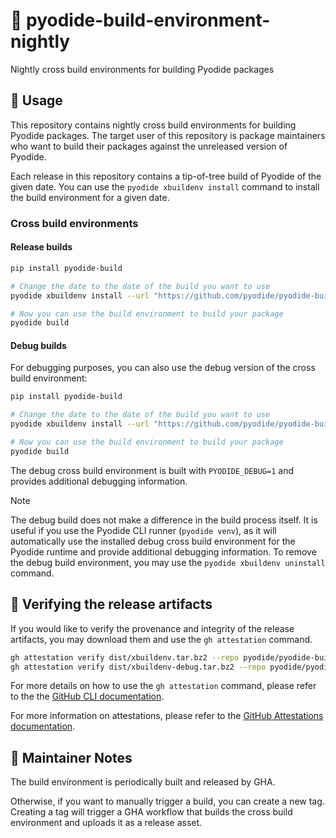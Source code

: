 # 🌉 pyodide-build-environment-nightly

Nightly cross build environments for building Pyodide packages

## 🔧 Usage

This repository contains nightly cross build environments for building Pyodide packages.
The target user of this repository is package maintainers who want to build their packages against the unreleased version of Pyodide.

Each release in this repository contains a tip-of-tree build of Pyodide of the given date.
You can use the `pyodide xbuildenv install` command to install the build environment for a given date.

### Cross build environments

#### Release builds

```bash
pip install pyodide-build

# Change the date to the date of the build you want to use
pyodide xbuildenv install --url "https://github.com/pyodide/pyodide-build-environment-nightly/releases/download/20250125/xbuildenv.tar.bz2"

# Now you can use the build environment to build your package
pyodide build
```

#### Debug builds

For debugging purposes, you can also use the debug version of the cross build environment:

```bash
pip install pyodide-build

# Change the date to the date of the build you want to use
pyodide xbuildenv install --url "https://github.com/pyodide/pyodide-build-environment-nightly/releases/download/20250125/xbuildenv-debug.tar.bz2"

# Now you can use the build environment to build your package
pyodide build
```

The debug cross build environment is built with `PYODIDE_DEBUG=1` and provides additional debugging information.

> [!NOTE]
> The debug build does not make a difference in the build process itself. It is useful if you use the Pyodide CLI runner (`pyodide venv`), as
> it will automatically use the installed debug cross build environment for the Pyodide runtime and provide additional debugging information. To
> remove the debug build environment, you may use the `pyodide xbuildenv uninstall` command.

## 🔐 Verifying the release artifacts

If you would like to verify the provenance and integrity of the release artifacts, you may download them and use the `gh attestation` command.

```bash
gh attestation verify dist/xbuildenv.tar.bz2 --repo pyodide/pyodide-build-environment-nightly
gh attestation verify dist/xbuildenv-debug.tar.bz2 --repo pyodide/pyodide-build-environment-nightly
```

For more details on how to use the `gh attestation` command, please refer to the the [GitHub CLI documentation](https://cli.github.com/manual/gh_attestation_verify).

For more information on attestations, please refer to the [GitHub Attestations documentation](https://docs.github.com/en/actions/how-tos/security-for-github-actions/using-artifact-attestations/).

## 📝 Maintainer Notes

The build environment is periodically built and released by GHA.

Otherwise, if you want to manually trigger a build, you can create a new tag.
Creating a tag will trigger a GHA workflow that builds the cross build environment and uploads it as a release asset.

